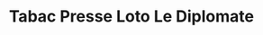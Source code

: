 ---
title: "Tabac Presse Loto Le Diplomate"
url: /beziers/tabac-presse-loto-le-diplomate/
shop: marchand de journaux
---